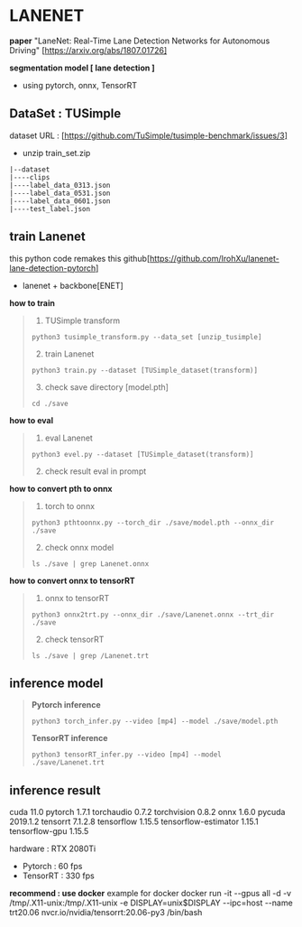 # LANENET

**paper**
"LaneNet: Real-Time Lane Detection Networks for Autonomous Driving"
[https://arxiv.org/abs/1807.01726]

**segmentation model [ lane detection ]**
- using pytorch, onnx, TensorRT

## DataSet : TUSimple
dataset URL : [https://github.com/TuSimple/tusimple-benchmark/issues/3]
- unzip train_set.zip

```
|--dataset
|----clips
|----label_data_0313.json
|----label_data_0531.json
|----label_data_0601.json
|----test_label.json
```


## train Lanenet
this python code remakes this github[https://github.com/IrohXu/lanenet-lane-detection-pytorch]
- lanenet + backbone[ENET]


**how to train**
> 1. TUSimple transform
> ```shell
> python3 tusimple_transform.py --data_set [unzip_tusimple]
> ```
> 2. train Lanenet
> ```shell
> python3 train.py --dataset [TUSimple_dataset(transform)]
> ```
> 3. check save directory [model.pth]
> ```shell
> cd ./save
> ```
>

**how to eval**
> 1. eval Lanenet
> ```shell
> python3 evel.py --dataset [TUSimple_dataset(transform)]
> ```
> 2. check result eval in prompt
>

**how to convert pth to onnx**
> 1. torch to onnx
> ```shell
> python3 pthtoonnx.py --torch_dir ./save/model.pth --onnx_dir ./save
> ```
>
> 2. check onnx model
> ```shell
> ls ./save | grep Lanenet.onnx
> ```
> 

**how to convert onnx to tensorRT**
> 1. onnx to tensorRT
> ```shell
> python3 onnx2trt.py --onnx_dir ./save/Lanenet.onnx --trt_dir ./save
> ```
> 2. check tensorRT
> ```shell
> ls ./save | grep /Lanenet.trt
> ```

## inference model
> **Pytorch inference**
> ```shell
> python3 torch_infer.py --video [mp4] --model ./save/model.pth
> ```
>
>
> **TensorRT inference**
> ```shell
> python3 tensorRT_infer.py --video [mp4] --model ./save/Lanenet.trt
> ```

## inference result

cuda 11.0
pytorch 1.7.1
torchaudio 0.7.2
torchvision 0.8.2
onnx 1.6.0
pycuda 2019.1.2
tensorrt 7.1.2.8
tensorflow 1.15.5
tensorflow-estimator 1.15.1
tensorflow-gpu 1.15.5

hardware : RTX 2080Ti
- Pytorch : 60 fps
- TensorRT : 330 fps

**recommend : use docker**
example for docker 
docker run -it --gpus all -d -v /tmp/.X11-unix:/tmp/.X11-unix -e DISPLAY=unix$DISPLAY --ipc=host --name trt20.06 nvcr.io/nvidia/tensorrt:20.06-py3 /bin/bash